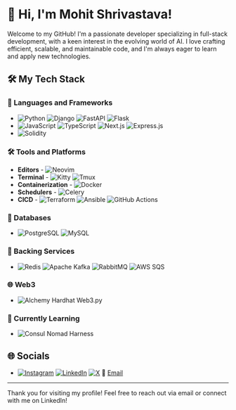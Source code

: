 # 👋 Hi, I'm Mohit Shrivastava!

Welcome to my GitHub!
I'm a passionate developer specializing in full-stack development, with a keen interest in the evolving world of AI.
I love crafting efficient, scalable, and maintainable code, and I'm always eager to learn and apply new technologies.

## 🛠️ My Tech Stack

### 🐍 Languages and Frameworks
- ![Python](https://img.shields.io/badge/-Python-3776AB?style=flat&logo=Python&logoColor=white) ![Django](https://img.shields.io/badge/-Django-092E20?style=flat&logo=Django) ![FastAPI](https://img.shields.io/badge/-FastAPI-009688?style=flat&logo=FastAPI) ![Flask](https://img.shields.io/badge/-Flask-000000?style=flat&logo=Flask)
- ![JavaScript](https://img.shields.io/badge/-JavaScript-F7DF1E?style=flat&logo=javascript&logoColor=black) ![TypeScript](https://img.shields.io/badge/-TypeScript-3178C6?style=flat&logo=typescript&logoColor=white) ![Next.js](https://img.shields.io/badge/-Next.js-000000?style=flat&logo=Next.js) ![Express.js](https://img.shields.io/badge/-Express-000000?style=flat&logo=Express)
- ![Solidity](https://img.shields.io/badge/-Solidity-363636?style=flat&logo=Solidity)

### 🛠 Tools and Platforms
- **Editors** - ![Neovim](https://img.shields.io/badge/-Neovim-57A143?style=flat&logo=Neovim&logoColor=white)
- **Terminal** - ![Kitty](https://img.shields.io/badge/-Kitty-FFD700?style=flat&logo=Kitty&logoColor=black) ![Tmux](https://img.shields.io/badge/-Tmux-1BB91F?style=flat&logo=Tmux&logoColor=white)
- **Containerization** - ![Docker](https://img.shields.io/badge/-Docker-2496ED?style=flat&logo=Docker&logoColor=white)
- **Schedulers** - ![Celery](https://img.shields.io/badge/-Celery-37814A?style=flat&logo=Celery&logoColor=white)
- **CICD** - ![Terraform](https://img.shields.io/badge/-Terraform-623CE4?style=flat&logo=Terraform) ![Ansible](https://img.shields.io/badge/-Ansible-EE0000?style=flat&logo=Ansible)  ![GitHub Actions](https://img.shields.io/badge/-GitHub_Actions-2088FF?style=flat&logo=GitHub-Actions&logoColor=white)

### 💾 Databases
- ![PostgreSQL](https://img.shields.io/badge/-PostgreSQL-336791?style=flat&logo=postgresql&logoColor=white) ![MySQL](https://img.shields.io/badge/-MySQL-4479A1?style=flat&logo=mysql&logoColor=white)

### 🚀 Backing Services
- ![Redis](https://img.shields.io/badge/-Redis-DC382D?style=flat&logo=Redis&logoColor=white) ![Apache Kafka](https://img.shields.io/badge/-Apache_Kafka-231F20?style=flat&logo=Apache-Kafka) ![RabbitMQ](https://img.shields.io/badge/-RabbitMQ-FF6600?style=flat&logo=RabbitMQ&logoColor=white) ![AWS SQS](https://img.shields.io/badge/-AWS_SQS-FF9900?style=flat&logo=Amazon-AWS&logoColor=white)

### 🌐 Web3
- ![Alchemy](https://img.shields.io/badge/-Alchemy-000000?style=flat&logo=Alchemy&logoColor=white) Hardhat Web3.py

### 📘 Currently Learning
- ![Consul](https://img.shields.io/badge/-Consul-F24C53?style=flat&logo=Consul&logoColor=white) Nomad Harness


## 🌐 Socials
- [![Instagram](https://img.shields.io/badge/-Instagram-E4405F?style=flat&logo=Instagram&logoColor=white)](https://www.instagram.com/smohit.eth) [![LinkedIn](https://img.shields.io/badge/-LinkedIn-0A66C2?style=flat&logo=LinkedIn&logoColor=white)](https://www.linkedin.com/in/mohit-shrivastava-4aa137133/) [![X](https://img.shields.io/badge/-X-000000?style=flat&logo=X&logoColor=white)](https://www.x.com/mohitshi13) 📧 [Email](mailto:mohitshi@icloud.com)

---

Thank you for visiting my profile! Feel free to reach out via email or connect with me on LinkedIn!


